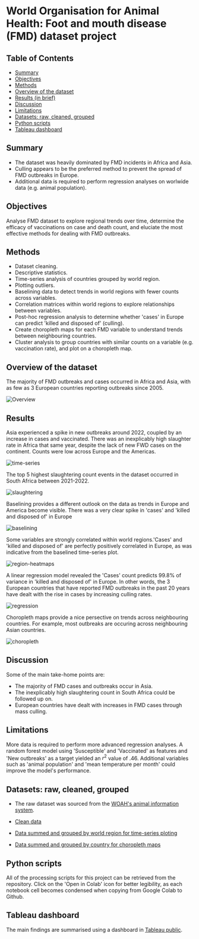 # World Organisation for Animal Health: Foot and mouth disease (FMD) dataset project

## Table of Contents
* [Summary](#Summary)
* [Objectives](#Objectives)
* [Methods](#Methods)
* [Overview of the dataset](#Overview-of-the-dataset)
* [Results (in brief)](#Results)
* [Discussion](#Discussion)
* [Limitations](#Limitations)
* [Datasets: raw, cleaned, grouped](#Datasets-raw-cleaned-grouped)
* [Python scripts](#Python-scripts)
* [Tableau dashboard](#Tableau-dashboard)

## Summary
* The dataset was heavily dominated by FMD incidents in Africa and Asia.
* Culling appears to be the preferred method to prevent the spread of FMD outbreaks in Europe.
* Additional data is required to perform regression analyses on worlwide data (e.g. animal population).

## Objectives
Analyse FMD dataset to explore regional trends over time, determine the efficacy of vaccinations on case and death count, and eluciate the most effective methods for dealing with FMD outbreaks.

## Methods
* Dataset cleaning.
* Descriptive statistics.
* Time-series analysis of countries grouped by world region.
* Plotting outliers.
* Baselining data to detect trends in world regions with fewer counts across variables.
* Correlation matrices within world regions to explore relationships between variables.
* Post-hoc regression analysis to determine whether 'cases' in Europe can predict 'killed and disposed of' (culling).
* Create choropleth maps for each FMD variable to understand trends between neighbouring countries.
* Cluster analysis to group countries with similar counts on a variable (e.g. vaccination rate), and plot on a choropleth map.

## Overview of the dataset
The majority of FMD outbreaks and cases occurred in Africa and Asia, with as few as 3 European countries reporting outbreaks since 2005.

![Overview](https://github.com/columose/WOAH-FMD-dataset/blob/cd31ba06298a63a29355a8b38817a9349e28c23e/Figure%20output/Country%20count.png)


## Results
Asia experienced a spike in new outbreaks around 2022, coupled by an increase in cases and vaccinated. There was an inexplicably high slaughter rate in Africa that same year, despite the lack of new FWD cases on the continent. Counts
were low across Europe and the Americas.

![time-series](https://github.com/columose/WOAH-FMD-dataset/blob/9dd73bfb0fddca4963bdc32ad5e24c45e9770cea/Figure%20output/Grouped%20time-series%20plot.png)

The top 5 highest slaughtering count events in the dataset occurred in South Africa between 2021-2022.

![slaughtering](https://github.com/columose/WOAH-FMD-dataset/blob/9dd73bfb0fddca4963bdc32ad5e24c45e9770cea/Figure%20output/Top%205%20slaughtering.png)


Baselining provides a different outlook on the data as trends in Europe and America become visible. There was a very clear spike in 'cases' and 'killed and disposed of' in Europe

![baselining](https://github.com/columose/WOAH-FMD-dataset/blob/9dd73bfb0fddca4963bdc32ad5e24c45e9770cea/Figure%20output/Baselined%20time-series.png)

Some variables are strongly correlated within world regions.'Cases' and 'killed and disposed of' are perfectly positively correlated in Europe, as was indicative from the baselined time-series plot.

![region-heatmaps](https://github.com/columose/WOAH-FMD-dataset/blob/9dd73bfb0fddca4963bdc32ad5e24c45e9770cea/Figure%20output/World%20regions%20correlation%20matrices.png)

A linear regression model revealed the 'Cases' count predicts 99.8% of variance in 'killed and disposed of' in Europe. In other words, the 3 European countries that have reported FMD outbreaks in the past 20 years have dealt with the rise in cases by increasing culling rates.

![regression](https://github.com/columose/WOAH-FMD-dataset/blob/9dd73bfb0fddca4963bdc32ad5e24c45e9770cea/Figure%20output/Regression%20between%20Cases%20and%20Killed%20and%20disposed%20of%20in%20Europe.png)

Choropleth maps provide a nice persective on trends across neighbouring countries. For example, most outbreaks are occuring across neighbouring Asian countries.

![choropleth](https://github.com/columose/WOAH-FMD-dataset/blob/9dd73bfb0fddca4963bdc32ad5e24c45e9770cea/Figure%20output/Choropleth%20original.png)

## Discussion

Some of the main take-home points are:

* The majority of FMD cases and outbreaks occur in Asia.
* The inexplicably high slaughtering count in South Africa could be followed up on.
* European countries have dealt with increases in FMD cases through mass culling.

## Limitations

More data is required to perform more advanced regression analyses. A random forest model using 'Susceptible' and 'Vaccinated' as features and 'New outbreaks' as a target yielded an $r^{2}$ value of .46. Additional variables such as 'animal population' and 'mean temperature per month' could improve the model's performance.

## Datasets: raw, cleaned, grouped

* The raw dataset was sourced from the [WOAH's animal information system](https://wahis.woah.org/#/dashboards/qd-dashboard).

* [Clean data](https://drive.google.com/file/d/1_7HGF96LRCa3UUsiVRKSwSh6lf4mswRV/view?usp=drive_link)

* [Data summed and grouped by world region for time-series ploting](https://drive.google.com/file/d/1EG-H1wYbE5k1kQ1nsgEmhity_JAHODQK/view?usp=sharing)

* [Data summed and grouped by country for choropleth maps](https://drive.google.com/file/d/1hHRCTFCBasPDwvNNhQSMXMGOKVBAUt50/view?usp=sharing)

## Python scripts
All of the processing scripts for this project can be retrieved from the repository. Click on the 'Open in Colab' icon for better legibility, as each notebook cell becomes condensed when copying from Google Colab to Github.

## Tableau dashboard
The main findings are summarised using a dashboard in [Tableau public](https://public.tableau.com/app/profile/colum.s./viz/WOAHFMDproject/Dashboard).
